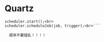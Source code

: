 # Quartz

```Scheduler scheduler = new StdSchedulerFactory().getScheduler();<br>
scheduler.start();<br>
scheduler.scheduleJob(job, trigger);<br>```
  
  顺序不要错乱！！！！

